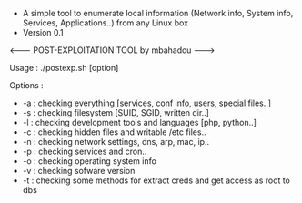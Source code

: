 * A simple tool to enumerate local information (Network info, System info, Services, Applications..) from any Linux box
* Version 0.1

<--- POST-EXPLOITATION TOOL by mbahadou --->

Usage : ./postexp.sh [option]
        
Options :
* -a : checking everything [services, conf info, users, special files..]
* -s : checking filesystem [SUID, SGID, written dir..]
* -l : checking development tools and languages [php, python..]
* -c : checking hidden files and writable /etc files..
* -n : checking network settings, dns, arp, mac, ip..
* -p : checking services and cron..
* -o : checking operating system info
* -v : checking sofware version
* -t : checking some methods for extract creds and get access as root to dbs

